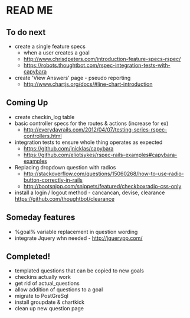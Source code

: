 # READ ME

## To do next

- create a single feature specs
  - when a user creates a goal
  - http://www.chrisdpeters.com/introduction-feature-specs-rspec/
  - https://robots.thoughtbot.com/rspec-integration-tests-with-capybara
- create 'View Answers' page - pseudo reporting
  - http://www.chartjs.org/docs/#line-chart-introduction

## Coming Up

- create checkin_log table
- basic controller specs for the routes & actions (increase for ex)
  - http://everydayrails.com/2012/04/07/testing-series-rspec-controllers.html
- integration tests to ensure whole thing operates as expected
  - https://github.com/jnicklas/capybara
  - https://github.com/eliotsykes/rspec-rails-examples#capybara-examples
- Replacing dropdown question with radios
  - http://stackoverflow.com/questions/15060268/how-to-use-radio-button-correctly-in-rails
  - http://bootsnipp.com/snippets/featured/checkboxradio-css-only
- install a login / logout method - cancancan, devise, clearance https://github.com/thoughtbot/clearance

## Someday features

- %goal% variable replacement in question wording
- integrate Jquery whn needed - http://jquerypp.com/

## Completed!

- templated questions that can be copied to new goals
- checkins actually work
- get rid of actual_questions
- allow addition of questions to a goal
- migrate to PostGreSql
- install groupdate & chartkick
- clean up new question page
